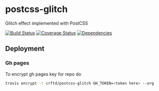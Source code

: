 # postcss-glitch
Glitch effect implemented with PostCSS

[![Build Status](https://travis-ci.org/crftd/postcss-glitch.svg?branch=master)](https://travis-ci.org/crftd/postcss-glitch)
[![Coverage Status](https://coveralls.io/repos/github/crftd/postcss-glitch/badge.svg?branch=master)](https://coveralls.io/github/crftd/postcss-glitch?branch=master)
[![Dependencies](https://david-dm.org/crftd/postcss-glitch.svg)](https://david-dm.org/)

## Deployment

### Gh pages

To encrypt gh pages key for repo do

```bash
travis encrypt -r crftd/postcss-glitch GH_TOKEN=<token here> --org
```

